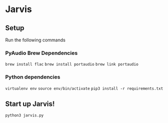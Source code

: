 # Jarvis

## Setup

Run the following commands

### PyAudio Brew Dependencies
```brew install flac```
```brew install portaudio```
```brew link portaudio```

### Python dependencies
```virtualenv env```
```source env/bin/activate```
```pip3 install -r requirements.txt```

## Start up Jarvis!
```python3 jarvis.py```
